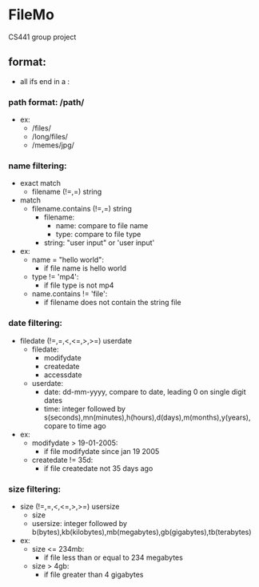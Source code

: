 # FileMo
CS441 group project  

## format:
* all ifs end in a :

### path format: /path/
* ex:
	* /files/
	* /long/files/
	* /memes/jpg/

### name filtering:
* exact match
	* filename (!=,=) string
* match
	* filename.contains (!=,=) string
		* filename:
			* name: compare to file name
			* type: compare to file type
		* string: "user input" or 'user input'
* ex:
	* name = "hello world":			
		* if file name is hello world
	* type != 'mp4':
		* if file type is not mp4
	* name.contains != 'file': 
		* if filename does not contain the string file

### date filtering:
* filedate (!=,=,<,<=,>,>=) userdate
	* filedate:
		* modifydate
		* createdate
		* accessdate
	* userdate:
		* date: dd-mm-yyyy, compare to date, leading 0 on single digit dates
		* time: integer followed by s(seconds),mn(minutes),h(hours),d(days),m(months),y(years), copare to time ago
* ex:
	* modifydate > 19-01-2005:
		* if file modifydate since jan 19 2005
	* createdate != 35d: 
		* if file createdate not 35 days ago

### size filtering:

* size (!=,=,<,<=,>,>=) usersize
	* size
	* usersize: integer followed by b(bytes),kb(kilobytes),mb(megabytes),gb(gigabytes),tb(terabytes)
* ex:
	* size <= 234mb:
		* if file less than or equal to 234 megabytes
	* size > 4gb:
		* if file greater than 4 gigabytes